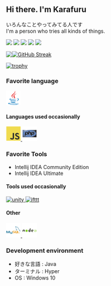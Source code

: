 ## Hi there. I'm Karafuru
いろんなことやってみてる人です  
I'm a person who tries all kinds of things.  

![](http://github-profile-summary-cards.vercel.app/api/cards/stats?username=Karafuru0630XpX&theme=default)
![](http://github-profile-summary-cards.vercel.app/api/cards/productive-time?username=Karafuru0630XpX&theme=default&utcOffset=8)
![](http://github-profile-summary-cards.vercel.app/api/cards/most-commit-language?username=Karafuru0630XpX&theme=default)
![](http://github-profile-summary-cards.vercel.app/api/cards/repos-per-language?username=Karafuru0630XpX&theme=default)
![](https://github-profile-summary-cards.vercel.app/api/cards/profile-details?username=Karafuru0630XpX&theme=vue)

[![GitHub Streak](http://github-readme-streak-stats.herokuapp.com?user=Karafuru0630XpX&theme=%E3%83%87%E3%83%95%E3%82%A9%E3%83%AB%E3%83%88&date_format=%5BY.%5Dn.j)](https://git.io/streak-stats)<a href="https://github.com/anuraghazra/github-readme-stats">
  <img align="left" src="https://github-readme-stats.vercel.app/api/top-langs/?username=Karafuru0630XpX&layout=compact&langs_count=20&exclude_repo=octopress_jp,octopress_en,rcmdnk.github.io,en,octogray_test" />
</a>

[![trophy](https://github-profile-trophy.vercel.app/?username=Karafuru0630XpX)](https://github.com/ryo-ma/github-profile-trophy)


### Favorite language
 <img src="https://raw.githubusercontent.com/devicons/devicon/master/icons/java/java-original.svg" alt="java" width="40" height="40"/> 
 
#### Languages used occasionally
<a href="https://developer.mozilla.org/en-US/docs/Web/JavaScript" target="_blank" rel="noreferrer"> <img src="https://raw.githubusercontent.com/devicons/devicon/master/icons/javascript/javascript-original.svg" alt="javascript" width="40" height="40"/>
 <a href="https://www.php.net" target="_blank" rel="noreferrer"> <img src="https://raw.githubusercontent.com/devicons/devicon/master/icons/php/php-original.svg" alt="php" width="40" height="40"/> </a>
  
### Favorite Tools
- Intellij IDEA Community Edition
- Intellij IDEA Ultimate

#### Tools used occasionally
<a href="https://unity.com/" target="_blank" rel="noreferrer"> <img src="https://www.vectorlogo.zone/logos/unity3d/unity3d-icon.svg" alt="unity" width="40" height="40"/> </a><a href="https://ifttt.com/" target="_blank" rel="noreferrer"> <img src="https://www.vectorlogo.zone/logos/ifttt/ifttt-ar21.svg" alt="ifttt" width="40" height="40"/> </a>
     
#### Other
 <a href="https://www.java.com" target="_blank" rel="noreferrer">
  </a>  </a> <a href="https://www.mysql.com/" target="_blank" rel="noreferrer"> <img src="https://raw.githubusercontent.com/devicons/devicon/master/icons/mysql/mysql-original-wordmark.svg" alt="mysql" width="40" height="40"/> </a> <a href="https://nodejs.org" target="_blank" rel="noreferrer"> <img src="https://raw.githubusercontent.com/devicons/devicon/master/icons/nodejs/nodejs-original-wordmark.svg" alt="nodejs" width="40" height="40"/> </a>
  
### Development environment
- 好きな言語 : Java
- ターミナル : Hyper
- OS : Windows 10
